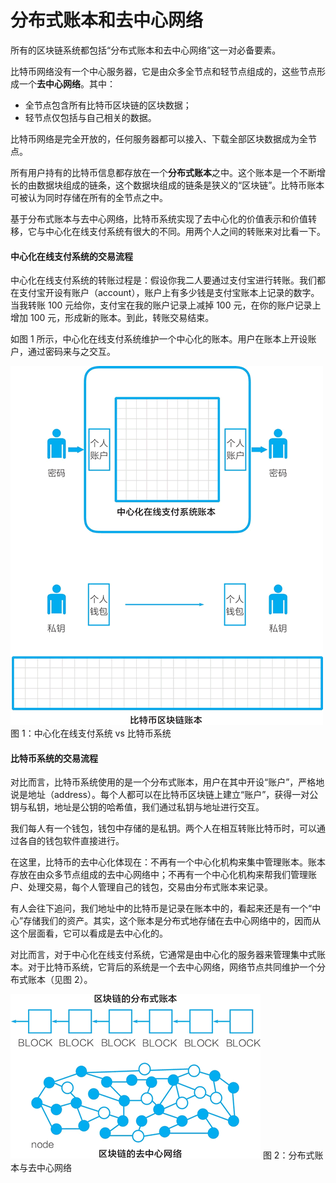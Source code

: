 # 分布式账本和去中心网络

所有的区块链系统都包括“分布式账本和去中心网络”这一对必备要素。

比特币网络没有一个中心服务器，它是由众多全节点和轻节点组成的，这些节点形成一个**去中心网络**。其中：

*   全节点包含所有比特币区块链的区块数据；
*   轻节点仅包括与自己相关的数据。

比特币网络是完全开放的，任何服务器都可以接入、下载全部区块数据成为全节点。

所有用户持有的比特币信息都存放在一个**分布式账本**之中。这个账本是一个不断增长的由数据块组成的链条，这个数据块组成的链条是狭义的“区块链”。比特币账本可被认为同时存储在所有的全节点之中。

基于分布式账本与去中心网络，比特币系统实现了去中心化的价值表示和价值转移，它与中心化在线支付系统有很大的不同。用两个人之间的转账来对比看一下。

#### 中心化在线支付系统的交易流程

中心化在线支付系统的转账过程是：假设你我二人要通过支付宝进行转账。我们都在支付宝开设有账户（account），账户上有多少钱是支付宝账本上记录的数字。当我转账 100 元给你，支付宝在我的账户记录上减掉 100 元，在你的账户记录上增加 100 元，形成新的账本。到此，转账交易结束。

如图 1 所示，中心化在线支付系统维护一个中心化的账本。用户在账本上开设账户，通过密码来与之交互。

![中心化在线支付系统 vs 比特币系统](img/025a2db129d4e96b4f9fff004cef3d29.jpg)
图 1：中心化在线支付系统 vs 比特币系统

#### 比特币系统的交易流程

对比而言，比特币系统使用的是一个分布式账本，用户在其中开设“账户”，严格地说是地址（address）。每个人都可以在比特币区块链上建立“账户”，获得一对公钥与私钥，地址是公钥的哈希值，我们通过私钥与地址进行交互。

我们每人有一个钱包，钱包中存储的是私钥。两个人在相互转账比特币时，可以通过各自的钱包软件直接进行。

在这里，比特币的去中心化体现在：不再有一个中心化机构来集中管理账本。账本存放在由众多节点组成的去中心网络中；不再有一个中心化机构来帮我们管理账户、处理交易，每个人管理自己的钱包，交易由分布式账本来记录。

有人会往下追问，我们地址中的比特币是记录在账本中的，看起来还是有一个“中心”存储我们的资产。其实，这个账本是分布式地存储在去中心网络中的，因而从这个层面看，它可以看成是去中心化的。

对比而言，对于中心化在线支付系统，它通常是由中心化的服务器来管理集中式账本。对于比特币系统，它背后的系统是一个去中心网络，网络节点共同维护一个分布式账本（见图 2）。

![分布式账本与去中心网络](img/74da8e297fac5445f9cafea862b9b371.jpg)
图 2：分布式账本与去中心网络